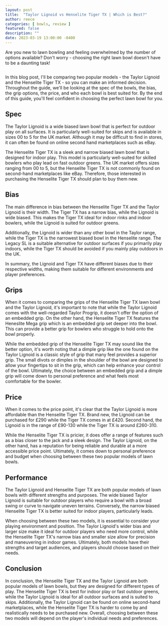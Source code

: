 ```yaml
---
layout: post
title:  "Taylor Lignoid vs Henselite Tiger TX | Which is Best?"
author: reece
categories: [ bowls, review ]
featured: false
description: ""
date: 2023-03-19 13:00:00 -0400
---
```

    

<!-- wp:paragraph -->
<p xmlns="http://www.w3.org/1999/xhtml">Are you new to lawn bowling and feeling overwhelmed by the number of options available? Don't worry - choosing the right lawn bowl doesn't have to be a daunting task! </p>
<!-- /wp:paragraph -->

<!-- wp:image {"id":1990,"sizeSlug":"large","linkDestination":"none"} -->
<figure class="wp-block-image size-large"><img src="/img/posts/taylor-lignoid-vs-henselite-tiger-tx-1024x576.jpg" alt="" class="wp-image-1990"/></figure>
<!-- /wp:image -->

<!-- wp:paragraph -->
<p>In this blog post, I'll be comparing two popular models - the Taylor Lignoid and the Henselite Tiger TX - so you can make an informed decision. Throughout the guide, we'll be looking at the spec of the bowls, the bias, the grip options, the price, and who each bowl is best suited for. By the end of this guide, you'll feel confident in choosing the perfect lawn bowl for you.</p>
<!-- /wp:paragraph -->

<!-- wp:heading -->
<h2>Spec</h2>
<!-- /wp:heading -->

<!-- wp:paragraph -->
<p>The Taylor Lignoid is a wide biased lawn bowl that is perfect for outdoor play on all surfaces. It is particularly well-suited for skips and is available in sizes 00 to 5 for the UK market. Although it may be difficult to find in stores, it can often be found on online second hand marketplaces such as eBay.</p>
<!-- /wp:paragraph -->

<!-- wp:paragraph -->
<p>The Henselite Tiger TX is a sleek and narrow biased lawn bowl that is designed for indoor play. This model is particularly well-suited for skilled bowlers who play lead on fast outdoor greens. The UK market offers sizes ranging from 00 to 5, but the Henselite Tiger TX is not commonly found on second-hand marketplaces like eBay. Therefore, those interested in purchasing the Henselite Tiger TX should plan to buy them new.</p>
<!-- /wp:paragraph -->

<!-- wp:heading -->
<h2>Bias</h2>
<!-- /wp:heading -->

<!-- wp:paragraph -->
<p>The main difference in bias between the Henselite Tiger TX and the Taylor Lignoid is their width. The Tiger TX has a narrow bias, while the Lignoid is wide biased. This makes the Tiger TX ideal for indoor rinks and indoor bowlers, while the Lignoid is suited for outdoor greens.</p>
<!-- /wp:paragraph -->

<!-- wp:paragraph -->
<p>Additionally, the Lignoid is wider than any other bowl in the Taylor range, while the Tiger TX is the narrowest biased bowl in the Henselite range. The Legacy SL is a suitable alternative for outdoor surfaces if you primarily play indoors, while the Tiger TX should be avoided if you mainly play outdoors in the UK.</p>
<!-- /wp:paragraph -->

<!-- wp:paragraph -->
<p>In summary, the Lignoid and Tiger TX have different biases due to their respective widths, making them suitable for different environments and player preferences.</p>
<!-- /wp:paragraph -->

<!-- wp:heading -->
<h2>Grips</h2>
<!-- /wp:heading -->

<!-- wp:paragraph -->
<p>When it comes to comparing the grips of the Henselite Tiger TX lawn bowl and the Taylor Lignoid, it's important to note that while the Taylor Lignoid comes with the well-regarded Taylor Progrip, it doesn't offer the option of an embedded grip. On the other hand, the Henselite Tiger TX features the Heneslite Mega grip which is an embedded grip set deeper into the bowl. This can provide a better grip for bowlers who struggle to hold onto the bowl properly.</p>
<!-- /wp:paragraph -->

<!-- wp:paragraph -->
<p>While the embedded grip of the Henselite Tiger TX may sound like the better option, it's worth noting that a dimple grip like the one found on the Taylor Lignoid is a classic style of grip that many feel provides a superior grip. The small divots or dimples in the shoulder of the bowl are designed to allow your fingertips to sit in the grip, which can help enhance your control of the bowl. Ultimately, the choice between an embedded grip and a dimple grip will come down to personal preference and what feels most comfortable for the bowler.</p>
<!-- /wp:paragraph -->

<!-- wp:heading -->
<h2>Price</h2>
<!-- /wp:heading -->

<!-- wp:paragraph -->
<p>When it comes to the price point, it's clear that the Taylor Lignoid is more affordable than the Henselite Tiger TX. Brand new, the Lignoid can be purchased for £290 while the Tiger TX comes in at £420. Second hand, the Lignoid is in the range of £90-130 while the Tiger TX is around £260-310.</p>
<!-- /wp:paragraph -->

<!-- wp:paragraph -->
<p>While the Henselite Tiger TX is pricier, it does offer a range of features such as a bias closer to the jack and a sleek design. The Taylor Lignoid, on the other hand, has a reputation for being reliable and durable at a more accessible price point. Ultimately, it comes down to personal preference and budget when choosing between these two popular models of lawn bowls.</p>
<!-- /wp:paragraph -->

<!-- wp:heading -->
<h2>Performance</h2>
<!-- /wp:heading -->

<!-- wp:paragraph -->
<p>The Taylor Lignoid and Henselite Tiger TX are both popular models of lawn bowls with different strengths and purposes. The wide biased Taylor Lignoid is suitable for outdoor players who require a bowl with a broad swing or curve to navigate uneven terrains. Conversely, the narrow biased Henselite Tiger TX is better suited for indoor players, particularly leads.</p>
<!-- /wp:paragraph -->

<!-- wp:paragraph -->
<p>When choosing between these two models, it is essential to consider your playing environment and position. The Taylor Lignoid's wider bias and larger size make it ideal for outdoor players who need more control, while the Henselite Tiger TX's narrow bias and smaller size allow for precision and maneuvering in indoor games. Ultimately, both models have their strengths and target audiences, and players should choose based on their needs.</p>
<!-- /wp:paragraph -->

<!-- wp:heading -->
<h2>Conclusion</h2>
<!-- /wp:heading -->

<!-- wp:paragraph -->
<p>In conclusion, the Henselite Tiger TX and the Taylor Lignoid are both popular models of lawn bowls, but they are designed for different types of play. The Henselite Tiger TX is best for indoor play or fast outdoor greens, while the Taylor Lignoid is ideal for all outdoor surfaces and is suited to skips. Additionally, the Taylor Lignoid can be found on online second-hand marketplaces, while the Henselite Tiger TX is harder to come by and realistically needs to be purchased new. Overall, choosing between these two models will depend on the player's individual needs and preferences.</p>
<!-- /wp:paragraph -->
    